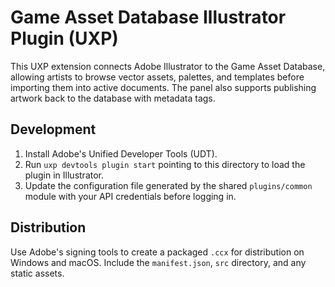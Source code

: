 # Game Asset Database Illustrator Plugin (UXP)

This UXP extension connects Adobe Illustrator to the Game Asset Database,
allowing artists to browse vector assets, palettes, and templates before
importing them into active documents. The panel also supports publishing
artwork back to the database with metadata tags.

## Development

1. Install Adobe's Unified Developer Tools (UDT).
2. Run `uxp devtools plugin start` pointing to this directory to load the
   plugin in Illustrator.
3. Update the configuration file generated by the shared `plugins/common`
   module with your API credentials before logging in.

## Distribution

Use Adobe's signing tools to create a packaged `.ccx` for distribution on
Windows and macOS. Include the `manifest.json`, `src` directory, and any
static assets.
